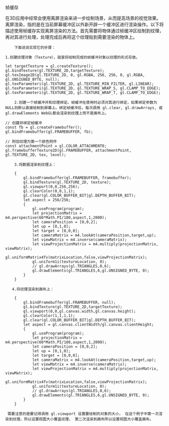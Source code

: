 帧缓存

在3D应用中经常会使用离屏渲染来进一步绘制场景，从而提高场景的视觉效果。离屏渲染，指的是在当前屏幕缓冲区以外新开辟一个缓冲区进行渲染操作。以下将描述使用帧缓存实现离屏渲染的方法。首先需要将物体通过帧缓冲区绘制到纹理，再对其进行处理，处理完成后再将这个纹理贴到需要渲染的物体上。

        下面说说实现它的步骤：

	1.创建纹理对象（Texture），就是将绘制完成的帧缓冲对象以纹理的形式存放。

    let targetTexture = gl.createTexture();
    gl.bindTexture(gl.TEXTURE_2D,targetTexture);
    gl.texImage2D(gl.TEXTURE_2D, 0, gl.RGBA, 256, 256, 0, gl.RGBA, gl.UNSIGNED_BYTE, null);
    gl.texParameteri(gl.TEXTURE_2D, gl.TEXTURE_MIN_FILTER, gl.LINEAR);
    gl.texParameteri(gl.TEXTURE_2D, gl.TEXTURE_WRAP_S, gl.CLAMP_TO_EDGE);
    gl.texParameteri(gl.TEXTURE_2D, gl.TEXTURE_WRAP_T, gl.CLAMP_TO_EDGE);

        2.创建一个帧缓冲并和纹理绑定。帧缓冲在使用时必须对其进行绑定，如果绑定参数为NULL则默认直接绘制到屏幕上。绑定帧缓冲后，每次调用 gl.clear, gl.drawArrays, 或 gl.drawElements WebGL都会渲染到纹理上而不是画布上。

    // 创建并绑定帧缓冲
    const fb = gl.createFramebuffer();
    gl.bindFramebuffer(gl.FRAMEBUFFER, fb);
    
    // 附加纹理为第一个颜色附件
    const attachmentPoint = gl.COLOR_ATTACHMENT0;
    gl.framebufferTexture2D(gl.FRAMEBUFFER, attachmentPoint, gl.TEXTURE_2D, tex, level);

        3.将数据渲染到纹理上：

        {
            gl.bindFramebuffer(gl.FRAMEBUFFER, framebuffer);
            gl.bindTexture(gl.TEXTURE_2D, texture);
            gl.viewport(0,0,256,256);
            gl.clearColor(0,0,1,1);
            gl.clear(gl.COLOR_BUFFER_BIT|gl.DEPTH_BUFFER_BIT);
            let aspect = 256/256;
            {
                gl.useProgram(program);
                let projectionMatrix = m4.perspective(60*Math.PI/180,aspect,1,2000);
                let cameraPosition = [0,0,2];
                let up = [0,1,0];
                let target = [0,0,0];
                let cameraMatrix = m4.lookAt(cameraPosition,target,up);
                let viewMatrix = m4.inverse(cameraMatrix);
                let viewProjectionMatrix = m4.multiply(projectionMatrix, viewMatrix);
                gl.uniformMatrix4fv(matrixLocation,false,viewProjectionMatrix);
                gl.uniform1i(textureLocation, 0);
                // gl.drawArrays(gl.TRIANGLES,0,6);
                gl.drawElements(gl.TRIANGLES,6,gl.UNSIGNED_BYTE, 0);
            }
        }

       4.将纹理渲染到画布上：

        {
            gl.bindFramebuffer(gl.FRAMEBUFFER, null);
            gl.bindTexture(gl.TEXTURE_2D,targetTexture);
            gl.viewport(0,0,gl.canvas.width,gl.canvas.height);
            gl.clearColor(1,1,1,1);
            gl.clear(gl.COLOR_BUFFER_BIT|gl.DEPTH_BUFFER_BIT);
            let aspect = gl.canvas.clientWidth/gl.canvas.clientHeight;
            {
                gl.useProgram(program);
                let projectionMatrix = m4.perspective(60*Math.PI/180,aspect,1,2000);
                let cameraPosition = [0,0,2];
                let up = [0,1,0];
                let target = [0,0,0];
                let cameraMatrix = m4.lookAt(cameraPosition,target,up);
                let viewMatrix = m4.inverse(cameraMatrix);
                let viewProjectionMatrix = m4.multiply(projectionMatrix, viewMatrix);
                gl.uniformMatrix4fv(matrixLocation,false,viewProjectionMatrix);
                gl.uniform1i(textureLocation, 0);
                // gl.drawArrays(gl.TRIANGLES,0,6);
                gl.drawElements(gl.TRIANGLES,6,gl.UNSIGNED_BYTE, 0);
            }
        }

     需要注意的是要记得调用 gl.viewport 设置要绘制的对象的大小， 在这个例子中第一次渲染到纹理，所以设置视图大小覆盖纹理， 第二次渲染到画布所以设置视图大小覆盖画布。

      
